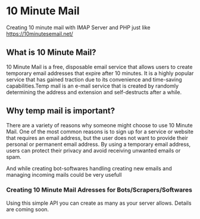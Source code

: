 # 10 Minute Mail
Creating 10 minute mail with IMAP Server and PHP just like https://10minutesemail.net/

## What is 10 Minute Mail?
10 Minute Mail is a free, disposable email service that allows users to create temporary email addresses that expire after 10 minutes. It is a highly popular service that has gained traction due to its convenience and time-saving capabilities.Temp mail is an e-mail service that is created by randomly determining the address and extension and self-destructs after a while.

## Why temp mail is important?
There are a variety of reasons why someone might choose to use 10 Minute Mail. One of the most common reasons is to sign up for a service or website that requires an email address, but the user does not want to provide their personal or permanent email address. By using a temporary email address, users can protect their privacy and avoid receiving unwanted emails or spam.

And while creating bot-softwares handling creating new emails and managing incoming mails could be very usefull

### Creating 10 Minute Mail Adresses for Bots/Scrapers/Softwares
Using this simple API you can create as many as your server allows. Details are coming soon.
